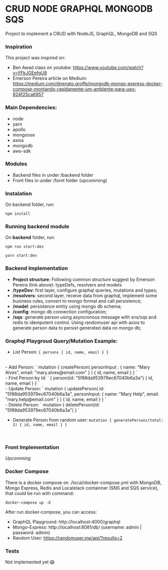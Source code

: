 # CRUD NODE GRAPHQL MONGODB SQS

Project to implement a CRUD with NodeJS, GraphQL, MongoDB and SQS


### Inspiration

This project was inspired on:

- Ben Awad class on youtube: https://www.youtube.com/watch?v=YFkJGEefgU8
- Emerson Pereira article on Medium: https://medium.com/@renato.groffe/mongodb-mongo-express-docker-compose-montando-rapidamente-um-ambiente-para-uso-824f25ca6957



### Main Dependencies:

- node
- yarn
- apollo
- mongoose
- axios
- mongodb
- aws-sdk

### Modules

- Backend files in under /backend folder
- Front files in under /fornt folder (upcomming)


### Instalation

On backend folder, run: 

```npm install```


### Running backend module

On **backend** folder, run: 

``` npm run start:dev ```

``` yarn start:dev ```


### Backend Implementation

- **Project structure**: Following common structure suggest by Emerson Pereira (link above): typeDefs, resolvers and models
- **/typeDev**: first layer, configure graphql queries, mutations and types;
- **/resolvers**: second layer, receive data from graphql, implement some business rules, convert to mongo format and call persistence;
- **/model**: persistence entity using mongo db schema;
- **/config**: mongo db connection configuration;
- **/sqs**: generate person using asyncronous message with sns/sqs and redis to idempotent control. Using randomuser api with axios to generate person data to persist generated data on mongo db; 

### Graphql Playgroud Query/Mutation Example:

- List Person: 
`
  {
    persons {
      id,
      name,
      email
    }
  }
`
<br/>
- Add Person:
`
mutation {
  createPerson(
    personInput : {
    	name: "Mary Alves", 
      email: "mary.alves@email.com"
  	}
  ) {
    id,
    name,
    email
  }
}
`
<br/>
- Find Person by Id:
`
{
  person(id: "5f88da953979ec67040b6a3a") {
    id,
    name,
    email
  }
}
`
<br/>
- Update Person:
`
mutation {
  updatePerson(
    id: "5f88da953979ec67040b6a3a",
    personInput: {
      name: "Mary Help", 
      email: "mary.help@email.com"
    }
  ) {
    id,
    name,
    email
  }
}
`
<br/>
- Delete Person:
`
mutation {
  deletePerson(id: "5f88da953979ec67040b6a3a")
}
`
<br/>

- Generate Person from random user:
`
mutation {
  generatePersons(total: 2) {
    id,
    name,
    email
  }
}
`
<br/>

### Front Implementation

_Upcomming_


### Docker Compose

There is a docker compose on ./local/docker-compose.yml with MongoDB, Mongo Express, Redis and Localstack containner (SNS and SQS service), that could be run with command:

```docker-compose up -d```


After run docker-compose, you can access:

- GraphQL Playground: http://localhost:4000/graphql
- Mongo-Express: http://localhost:8081/db/ (username: admin | password: admin)
- Random User: https://randomuser.me/api/?results=2


### Tests

Not implemented yet 😱